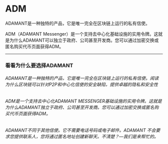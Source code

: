 # ADM

ADAMANT是一种独特的产品，它是唯一完全在区块链上运行的私有信使。

ADM（ADAMANT Messenger）是一个支持去中心化基础设施的实用令牌。这就是为什么ADAMANT可以独立于政府、公司甚至开发商。您可以通过加密交换或匿名购买代币页面获得ADM。


---
### 看看为什么要选择ADAMANT

###### ADAMANT是一种独特的产品，它是唯一完全在区块链上运行的私有信使。阅读为什么区块链可以针对P2P和中心化信使的安全缺陷，提供卓越的隐私和安全性

###### ADM是一个支持去中心化ADAMANT MESSENGER基础设施的实用令牌。这就是为什么ADAMANT独立于政府、公司甚至开发商。您可以通过加密交换或匿名购买代币页面获得ADM。

###### ADAMANT不同于其他信使。它不需要电话号码或电子邮件。ADAMANT 不会要求您提供联系人，您将通过匿名地址创建新聊天。不清楚？—我们是来帮忙的。
